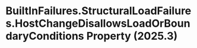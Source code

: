 # BuiltInFailures.StructuralLoadFailures.HostChangeDisallowsLoadOrBoundaryConditions Property (2025.3)

﻿